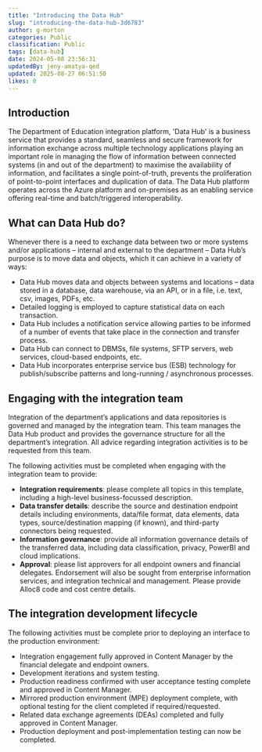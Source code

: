 ```yaml
---
title: "Introducing the Data Hub"
slug: "introducing-the-data-hub-3d6783"
author: g-morton
categories: Public
classification: Public
tags: [data-hub]
date: 2024-05-08 23:56:31 
updatedBy: jeny-amatya-qed
updated: 2025-08-27 06:51:50 
likes: 0
---
```


## Introduction
The Department of Education integration platform, 'Data Hub' is a business service that provides a standard, seamless and secure framework for information exchange across multiple technology applications playing an important role in managing the flow of information between connected systems (in and out of the department) to maximise the availability of information, and facilitates a single point-of-truth, prevents the proliferation of point-to-point interfaces and duplication of data. The Data Hub platform operates across the Azure platform and on-premises as an enabling service offering real-time and batch/triggered interoperability.
 
## What can Data Hub do?
Whenever there is a need to exchange data between two or more systems and/or applications – internal and external to the department – Data Hub’s purpose is to move data and objects, which it can achieve in a variety of ways:
* Data Hub moves data and objects between systems and locations – data stored in a database, data warehouse, via an API, or in a file, i.e. text, csv, images, PDFs, etc.
* Detailed logging is employed to capture statistical data on each transaction.
* Data Hub includes a notification service allowing parties to be informed of a number of events that take place in the connection and transfer process.
* Data Hub can connect to DBMSs, file systems, SFTP servers, web services, cloud-based endpoints, etc.
* Data Hub incorporates enterprise service bus (ESB) technology for publish/subscribe patterns and long-running / asynchronous processes.
 
## Engaging with the integration team
Integration of the department’s applications and data repositories is governed and managed by the integration team. This team manages the Data Hub product and provides the governance structure for all the department’s integration. All advice regarding integration activities is to be requested from this team.
 
The following activities must be completed when engaging with the integration team to provide:
* **Integration requirements**: please complete all topics in this template, including a high-level business-focussed description.
* **Data transfer details**: describe the source and destination endpoint details including environments, data/file format, data elements, data types, source/destination mapping (if known), and third-party connectors being requested.
* **Information governance**: provide all information governance details of the transferred data, including data classification, privacy, PowerBI and cloud implications.
* **Approval**: please list approvers for all endpoint owners and financial delegates. Endorsement will also be sought from enterprise information services, and integration technical and management. Please provide Alloc8 code and cost centre details.
 
## The integration development lifecycle
The following activities must be complete prior to deploying an interface to the production environment:
* Integration engagement fully approved in Content Manager by the financial delegate and endpoint owners.
* Development iterations and system testing.
* Production readiness confirmed with user acceptance testing complete and approved in Content Manager.
* Mirrored production environment (MPE) deployment complete, with optional testing for the client completed if required/requested.
* Related data exchange agreements (DEAs) completed and fully approved in Content Manager.
* Production deployment and post-implementation testing can now be completed.
